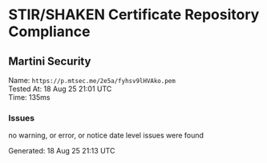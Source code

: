 # STIR/SHAKEN Certificate Repository Compliance

## Martini Security

Name: `https://p.mtsec.me/2e5a/fyhsv9lHVAko.pem`\
Tested At: 18 Aug 25 21:01 UTC\
Time: 135ms

### Issues

no warning, or error, or notice date level issues were found

Generated: 18 Aug 25 21:13 UTC